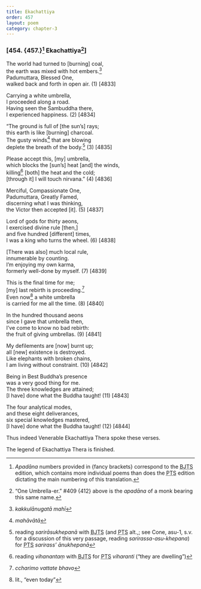 ```yaml
---
title: Ekachattiya
order: 457
layout: poem
category: chapter-3
---
```


### \[454. {457.}[^1] Ekachattiya[^2]\]

The world had turned to \[burning\] coal,  
the earth was mixed with hot embers.[^3]  
Padumuttara, Blessed One,  
walked back and forth in open air. (1) \[4833\]

Carrying a white umbrella,  
I proceeded along a road.  
Having seen the Sambuddha there,  
I experienced happiness. (2) \[4834\]

“The ground is full of \[the sun’s\] rays;  
this earth is like \[burning\] charcoal.  
The gusty winds[^4] that are blowing  
deplete the breath of the body.[^5] (3) \[4835\]

Please accept this, \[my\] umbrella,  
which blocks the \[sun’s\] heat \[and\] the winds,  
killing[^6] \[both\] the heat and the cold;  
\[through it\] I will touch nirvana.” (4) \[4836\]

Merciful, Compassionate One,  
Padumuttara, Greatly Famed,  
discerning what I was thinking,  
the Victor then accepted \[it\]. (5) \[4837\]

Lord of gods for thirty aeons,  
I exercised divine rule \[then,\]  
and five hundred \[different\] times,  
I was a king who turns the wheel. (6) \[4838\]

\[There was also\] much local rule,  
innumerable by counting.  
I’m enjoying my own karma,  
formerly well-done by myself. (7) \[4839\]

This is the final time for me;  
\[my\] last rebirth is proceeding.[^7]  
Even now[^8] a white umbrella  
is carried for me all the time. (8) \[4840\]

In the hundred thousand aeons  
since I gave that umbrella then,  
I’ve come to know no bad rebirth:  
the fruit of giving umbrellas. (9) \[4841\]

My defilements are \[now\] burnt up;  
all \[new\] existence is destroyed.  
Like elephants with broken chains,  
I am living without constraint. (10) \[4842\]

Being in Best Buddha’s presence  
was a very good thing for me.  
The three knowledges are attained;  
\[I have\] done what the Buddha taught! (11) \[4843\]

The four analytical modes,  
and these eight deliverances,  
six special knowledges mastered,  
\[I have\] done what the Buddha taught! (12) \[4844\]

Thus indeed Venerable Ekachattiya Thera spoke these verses.

The legend of Ekachattiya Thera is finished.

[^1]: *Apadāna* numbers provided in {fancy brackets} correspond to the <abbr title="Buddha Jayanthi Tripitaka Series">BJTS</abbr> edition, which contains more individual poems than does the <abbr title="Pali Text Society">PTS</abbr> edition dictating the main numbering of this translation.

[^2]: “One Umbrella-er.” \#409 {412} above is the *apadāna* of a monk bearing this same name.

[^3]: *kakkulānugatā mahī*

[^4]: *mahāvātā*

[^5]: reading *sarirāsukhepanā* with <abbr title="Buddha Jayanthi Tripitaka Series">BJTS</abbr> (and <abbr title="Pali Text Society">PTS</abbr> alt.,; see Cone, asu-1, s.v. for a discussion of this very passage, reading *sarirassa-asu-khepana*) for <abbr title="Pali Text Society">PTS</abbr> *sarirass’ ānukhepanā*

[^6]: reading *vihanantaṃ* with <abbr title="Buddha Jayanthi Tripitaka Series">BJTS</abbr> for <abbr title="Pali Text Society">PTS</abbr> *viharanti* (“they are dwelling”)

[^7]: *<span class="diacritics" data-state="on">c</span><span class="no-diacritics" data-state="off">ch</span>arimo vattate bhavo*

[^8]: lit., “even today”
